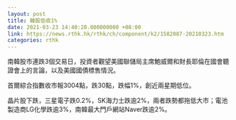 ```yaml
---
layout: post
title: 韓股低收1%
date: 2021-03-23 14:40:20.000000000 +08:00
link: https://news.rthk.hk/rthk/ch/component/k2/1582087-20210323.htm
categories: rthk
---
```


南韓股市連跌3個交易日，投資者觀望美國聯儲局主席鮑威爾和財長耶倫在國會聽證會上的言論，以及美國國債標售情況。

首爾綜合指數收市報3004點，跌30點，跌幅1%，創近兩星期低位。

晶片股下跌，三星電子跌0.2%，SK海力士跌逾2%，兩者跌勢都拖低大市；電池製造商LG化學跌逾3%，南韓最大門戶網站Naver跌逾2%。
